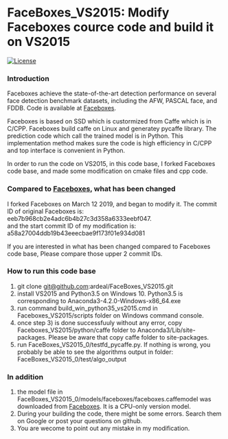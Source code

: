 # FaceBoxes_VS2015: Modify Faceboxes cource code and build it on VS2015

[![License](https://img.shields.io/badge/license-BSD-blue.svg)](LICENSE)


### Introduction

Faceboxes achieve the state-of-the-art detection performance on several face detection benchmark datasets, including the AFW, PASCAL face, and
FDDB. Code is available at [Faceboxes](https://github.com/sfzhang15/FaceBoxes).

Faceboxes is based on SSD which is custormized from Caffe which is in C/CPP.
Faceboxes build caffe on Linux and generatey pycaffe library. The prediction code which call the trained model is in Python.
This implementation method makes sure the code is high efficiency in C/CPP and top interface is convenient in Python.


In order to run the code on VS2015, in this code base, I forked Faceboxes code base, and made some modification on cmake files and cpp code.


### Compared to [Faceboxes](https://github.com/sfzhang15/FaceBoxes), what has been changed 
I forked Faceboxes on March 12 2019, and began to modify it.
The commit ID of original Faceboxes is: eeb7b968cb2e4adc6b4b27c3d358a6333eebf047. <br>
and the start commit ID of my modification is: a58a27004ddb19b43eeecbae9f173f01e934d081

If you are interested in what has been changed compared to Faceboxes code base, Please compare those upper 2 commit IDs.


### How to run this code base
1) git clone git@github.com:ardeal/FaceBoxes_VS2015.git
2) install VS2015 and Python3.5 on Windows 10. Python3.5 is corresponding to Anaconda3-4.2.0-Windows-x86_64.exe
3) run command build_win_python35_vs2015.cmd in Faceboxes_VS2015/scripts folder on Windows command console.
4) once step 3) is done successfuuly without any error, copy Faceboxes_VS2015/python/caffe folder to Anaconda3/Lib/site-packages. Please be aware that copy caffe folder to site-packages.
5) run FaceBoxes_VS2015_0/testfd_pycaffe.py. If nothing is wrong, you probably be able to see the algorithms output in folder: FaceBoxes_VS2015_0/test/algo_output





### In addition
1) the model file in FaceBoxes_VS2015_0/models/faceboxes/faceboxes.caffemodel was downloaded from [Faceboxes](https://github.com/sfzhang15/FaceBoxes). It is a CPU-only version model.
2) During your building the code, there might be some errors. Search them on Google or post your questions on github.
3) You are wecome to point out any mistake in my modification.

